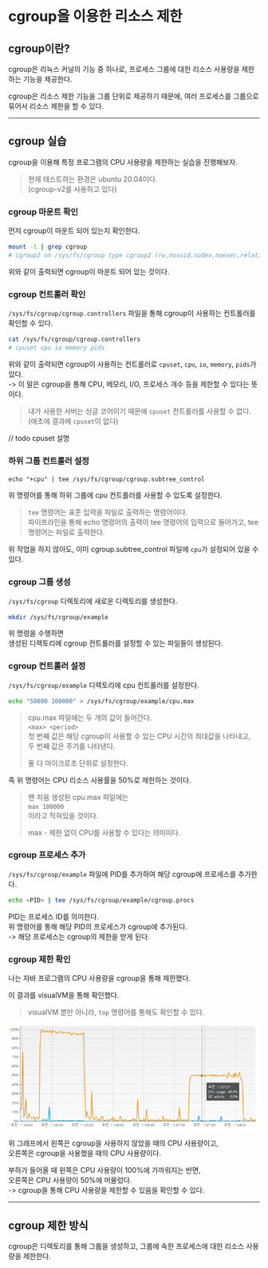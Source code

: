 # cgroup을 이용한 리소스 제한

## cgroup이란?

cgroup은 리눅스 커널의 기능 중 하나로, 프로세스 그룹에 대한 리소스 사용량을 제한하는 기능을 제공한다.  

cgroup은 리소스 제한 기능을 그룹 단위로 제공하기 때문에, 여러 프로세스를 그룹으로 묶어서 리소스 제한을 할 수 있다.

---

## cgroup 실습

cgroup을 이용해 특정 프로그램의 CPU 사용량을 제한하는 실습을 진행해보자.

> 현재 테스트하는 환경은 ubuntu 20.04이다.  
> (cgroup-v2를 사용하고 있다)

### cgroup 마운트 확인

먼저 cgroup이 마운트 되어 있는지 확인한다.

```bash
mount -l | grep cgroup
# cgroup2 on /sys/fs/cgroup type cgroup2 (rw,nosuid,nodev,noexec,relatime)
```

위와 같이 출력되면 cgroup이 마운트 되어 있는 것이다.

### cgroup 컨트롤러 확인

`/sys/fs/cgroup/cgroup.controllers` 파일을 통해 cgroup이 사용하는 컨트롤러를 확인할 수 있다.

```bash
cat /sys/fs/cgroup/cgroup.controllers
# cpuset cpu io memory pids
```

위와 같이 출력되면 cgroup이 사용하는 컨트롤러로 `cpuset`, `cpu`, `io`, `memory`, `pids`가 있다.  
-> 이 말은 cgroup을 통해 CPU, 메모리, I/O, 프로세스 개수 등을 제한할 수 있다는 뜻이다.

> 내가 사용한 서버는 싱글 코어이기 때문에 `cpuset` 컨트롤러를 사용할 수 없다.  
> (애초에 결과에 `cpuset`이 없다)

// todo cpuset 설명

### 하위 그룹 컨트롤러 설정

`echo "+cpu" | tee /sys/fs/cgroup/cgroup.subtree_control` 

위 명령어를 통해 하위 그룹에 cpu 컨트롤러를 사용할 수 있도록 설정한다.

> `tee` 명령어는 표준 입력을 파일로 출력하는 명령어이다.  
> 파이프라인을 통해 echo 명령어의 출력이 tee 명령어의 입력으로 들어가고, tee 명령어는 파일로 출력한다.

위 작업을 하지 않아도, 이미 cgroup.subtree_control 파일에 `cpu`가 설정되어 있을 수 있다.

### cgroup 그룹 생성

`/sys/fs/cgroup` 디렉토리에 새로운 디렉토리를 생성한다.

```bash
mkdir /sys/fs/cgroup/example
```

위 명령을 수행하면  
생성된 디렉토리에 cgroup 컨트롤러를 설정할 수 있는 파일들이 생성된다.

### cgroup 컨트롤러 설정

`/sys/fs/cgroup/example` 디렉토리에 cpu 컨트롤러를 설정한다.

```bash
echo "50000 100000" > /sys/fs/cgroup/example/cpu.max
```

> cpu.max 파일에는 두 개의 값이 들어간다.  
> `<max> <period>`  
> 첫 번째 값은 해당 cgroup이 사용할 수 있는 CPU 시간의 최대값을 나타내고,  
> 두 번째 값은 주기를 나타낸다.
> 
> 둘 다 마이크로초 단위로 설정한다.

즉 위 명령어는 CPU 리소스 사용률을 50%로 제한하는 것이다.

> 맨 처음 생성된 cpu.max 파일에는  
> `max 100000`  
> 이라고 적혀있을 것이다.
> 
> max - 제한 없이 CPU를 사용할 수 있다는 의미이다.

### cgroup 프로세스 추가

`/sys/fs/cgroup/example` 파일에 PID를 추가하여 해당 cgroup에 프로세스를 추가한다.

```bash
echo <PID> | tee /sys/fs/cgroup/example/cgroup.procs
```

PID는 프로세스 ID를 의미한다.  
위 명령어를 통해 해당 PID의 프로세스가 cgroup에 추가된다.  
-> 해당 프로세스는 cgroup의 제한을 받게 된다.

### cgroup 제한 확인

나는 자바 프로그램의 CPU 사용량을 cgroup을 통해 제한했다.

이 결과를 visualVM을 통해 확인했다.

> visualVM 뿐만 아니라, `top` 명령어를 통해도 확인할 수 있다.

![img.png](../img/cgroup_3.png)

위 그래프에서 왼쪽은 cgroup을 사용하지 않았을 때의 CPU 사용량이고,  
오른쪽은 cgroup을 사용했을 때의 CPU 사용량이다.

부하가 들어올 때 왼쪽은 CPU 사용량이 100%에 가까워지는 반면,  
오른쪽은 CPU 사용량이 50%에 머물렀다.  
-> cgroup을 통해 CPU 사용량을 제한할 수 있음을 확인할 수 있다.

---

## cgroup 제한 방식

cgroup은 디렉토리를 통해 그룹을 생성하고, 그룹에 속한 프로세스에 대한 리소스 사용량을 제한한다.